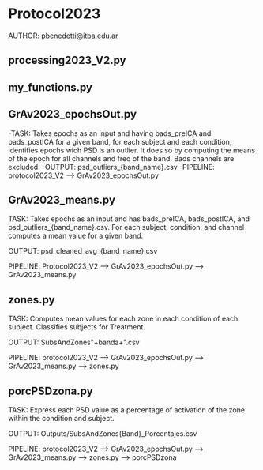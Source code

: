 # Protocol2023
AUTHOR: pbenedetti@itba.edu.ar
## processing2023_V2.py

## my_functions.py

## GrAv2023_epochsOut.py
-TASK: Takes epochs as an input and having bads_preICA and bads_postICA for a given band, for each subject and each condition, identifies epochs wich PSD is an outlier. It does so by computing the means of the epoch for all channels and freq of the band. Bads channels are excluded.
-OUTPUT: psd_outliers_{band_name}.csv
-PIPELINE: protocol2023_V2 --> GrAv2023_epochsOut.py

## GrAv2023_means.py
TASK: Takes epochs as an input and has bads_preICA, bads_postICA, and psd_outliers_{band_name}.csv. For each subject, condition, and channel computes a mean value for a given band.

OUTPUT: psd_cleaned_avg_{band_name}.csv

PIPELINE: Protocol2023_V2 --> GrAv2023_epochsOut.py --> GrAv2023_means.py

## zones.py
TASK: Computes mean values for each zone in each condition of each subject. Classifies subjects for Treatment.

OUTPUT: SubsAndZones"+banda+".csv

PIPELINE: protocol2023_V2 --> GrAv2023_epochsOut.py --> GrAv2023_means.py --> zones.py

## porcPSDzona.py
TASK: Express each PSD value as a percentage of activation of the zone within the condition and subject. 

OUTPUT: Outputs/SubsAndZones{Band}_Porcentajes.csv

PIPELINE: protocol2023_V2 --> GrAv2023_epochsOut.py --> GrAv2023_means.py --> zones.py --> porcPSDzona
